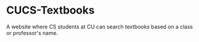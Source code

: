 # CUCS-Textbooks

A website where CS students at CU can search textbooks based on a class or professor's name.
